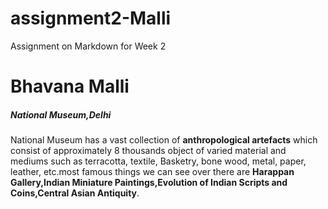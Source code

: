 # assignment2-Malli
Assignment on Markdown for Week 2
# Bhavana Malli
##### National Museum,Delhi
National Museum has a vast collection of **anthropological artefacts** which consist of approximately 8 thousands object of varied material and mediums such as terracotta, textile, Basketry, bone wood, metal, paper, leather, etc.most famous things we can see over there are **Harappan Gallery,Indian Miniature Paintings,Evolution of Indian Scripts and Coins,Central Asian Antiquity**.
